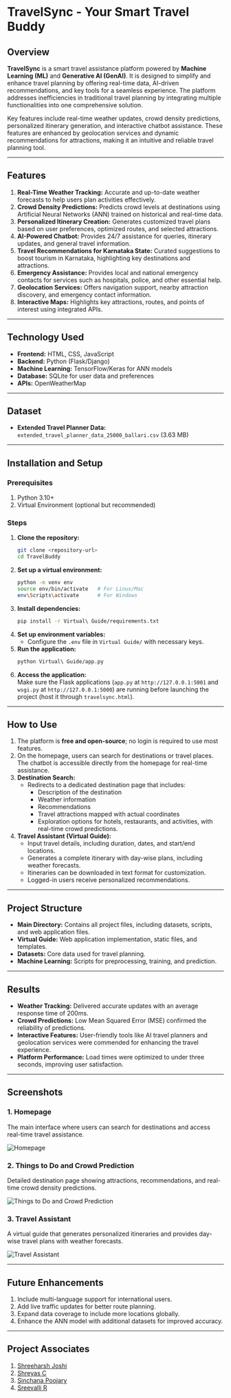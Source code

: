 # TravelSync - Your Smart Travel Buddy  

## Overview  
**TravelSync** is a smart travel assistance platform powered by **Machine Learning (ML)** and **Generative AI (GenAI)**. It is designed to simplify and enhance travel planning by offering real-time data, AI-driven recommendations, and key tools for a seamless experience. The platform addresses inefficiencies in traditional travel planning by integrating multiple functionalities into one comprehensive solution.  

Key features include real-time weather updates, crowd density predictions, personalized itinerary generation, and interactive chatbot assistance. These features are enhanced by geolocation services and dynamic recommendations for attractions, making it an intuitive and reliable travel planning tool.  

---

## Features  
1. **Real-Time Weather Tracking:** Accurate and up-to-date weather forecasts to help users plan activities effectively.  
2. **Crowd Density Predictions:** Predicts crowd levels at destinations using Artificial Neural Networks (ANN) trained on historical and real-time data.  
3. **Personalized Itinerary Creation:** Generates customized travel plans based on user preferences, optimized routes, and selected attractions.  
4. **AI-Powered Chatbot:** Provides 24/7 assistance for queries, itinerary updates, and general travel information.  
5. **Travel Recommendations for Karnataka State:** Curated suggestions to boost tourism in Karnataka, highlighting key destinations and attractions.  
6. **Emergency Assistance:** Provides local and national emergency contacts for services such as hospitals, police, and other essential help.  
7. **Geolocation Services:** Offers navigation support, nearby attraction discovery, and emergency contact information.  
8. **Interactive Maps:** Highlights key attractions, routes, and points of interest using integrated APIs.  

---

## Technology Used  
- **Frontend:** HTML, CSS, JavaScript  
- **Backend:** Python (Flask/Django)  
- **Machine Learning:** TensorFlow/Keras for ANN models  
- **Database:** SQLite for user data and preferences  
- **APIs:** OpenWeatherMap  

---

## Dataset  
- **Extended Travel Planner Data:** `extended_travel_planner_data_25000_ballari.csv` (3.63 MB)  

---

## Installation and Setup  

### Prerequisites  
1. Python 3.10+  
2. Virtual Environment (optional but recommended)  

### Steps  
1. **Clone the repository:**  
   ```bash  
   git clone <repository-url>  
   cd TravelBuddy  
   ```  
2. **Set up a virtual environment:**  
   ```bash  
   python -m venv env  
   source env/bin/activate   # For Linux/Mac  
   env\Scripts\activate      # For Windows  
   ```  
3. **Install dependencies:**  
   ```bash  
   pip install -r Virtual\ Guide/requirements.txt  
   ```  
4. **Set up environment variables:**  
   - Configure the `.env` file in `Virtual Guide/` with necessary keys.  
5. **Run the application:**  
   ```bash  
   python Virtual\ Guide/app.py  
   ```  
6. **Access the application:**  
   Make sure the Flask applications (`app.py` at `http://127.0.0.1:5001` and `wsgi.py` at `http://127.0.0.1:5000`) are running before launching the project (host it through `travelsync.html`).  

---

## How to Use  

1. The platform is **free and open-source**; no login is required to use most features.  
2. On the homepage, users can search for destinations or travel places. The chatbot is accessible directly from the homepage for real-time assistance.  
3. **Destination Search:**  
   - Redirects to a dedicated destination page that includes:  
     - Description of the destination  
     - Weather information  
     - Recommendations  
     - Travel attractions mapped with actual coordinates  
     - Exploration options for hotels, restaurants, and activities, with real-time crowd predictions.  
4. **Travel Assistant (Virtual Guide):**  
   - Input travel details, including duration, dates, and start/end locations.  
   - Generates a complete itinerary with day-wise plans, including weather forecasts.  
   - Itineraries can be downloaded in text format for customization.  
   - Logged-in users receive personalized recommendations.  

---

## Project Structure  
- **Main Directory:** Contains all project files, including datasets, scripts, and web application files.  
- **Virtual Guide:** Web application implementation, static files, and templates.  
- **Datasets:** Core data used for travel planning.  
- **Machine Learning:** Scripts for preprocessing, training, and prediction.  

---

## Results  
- **Weather Tracking:** Delivered accurate updates with an average response time of 200ms.  
- **Crowd Predictions:** Low Mean Squared Error (MSE) confirmed the reliability of predictions.  
- **Interactive Features:** User-friendly tools like AI travel planners and geolocation services were commended for enhancing the travel experience.  
- **Platform Performance:** Load times were optimized to under three seconds, improving user satisfaction.  

---

## Screenshots  

### 1. Homepage  
The main interface where users can search for destinations and access real-time travel assistance.  

![Homepage](screenshots/STA_SS1.png)  

### 2. Things to Do and Crowd Prediction  
Detailed destination page showing attractions, recommendations, and real-time crowd density predictions.  

![Things to Do and Crowd Prediction](screenshots/STA_SS2.png)  

### 3. Travel Assistant  
A virtual guide that generates personalized itineraries and provides day-wise travel plans with weather forecasts.  

![Travel Assistant](screenshots/STA_SS3.png)  
  
---

## Future Enhancements  
1. Include multi-language support for international users.  
2. Add live traffic updates for better route planning.  
3. Expand data coverage to include more locations globally.  
4. Enhance the ANN model with additional datasets for improved accuracy.  

---

## Project Associates  
1. [Shreeharsh Joshi](https://github.com/sharshj) 
2. [Shreyas C](https://github.com/shrey1610) 
3. [Sinchana Poojary](https://github.com/sinchnapoojary) 
4. [Sreevalli R](https://github.com/sreevallireddy) 
